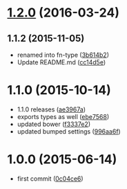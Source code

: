 <a name="1.2.0"></a>
# [1.2.0](https://github.com/kikobeats/fn-type/compare/1.1.2...v1.2.0) (2016-03-24)




<a name="1.1.2"></a>
## 1.1.2 (2015-11-05)


* renamed into fn-type ([3b614b2](https://github.com/kikobeats/fn-type/commit/3b614b2))
* Update README.md ([cc14d5e](https://github.com/kikobeats/fn-type/commit/cc14d5e))



<a name="1.1.0"></a>
# 1.1.0 (2015-10-14)


* 1.1.0 releases ([ae3967a](https://github.com/kikobeats/fn-type/commit/ae3967a))
* exports types as well ([ebe7568](https://github.com/kikobeats/fn-type/commit/ebe7568))
* updated bower ([f3337e2](https://github.com/kikobeats/fn-type/commit/f3337e2))
* updated bumped settings ([996aa6f](https://github.com/kikobeats/fn-type/commit/996aa6f))



<a name="1.0.0"></a>
# 1.0.0 (2015-06-14)


* first commit ([0c04ce6](https://github.com/kikobeats/fn-type/commit/0c04ce6))



